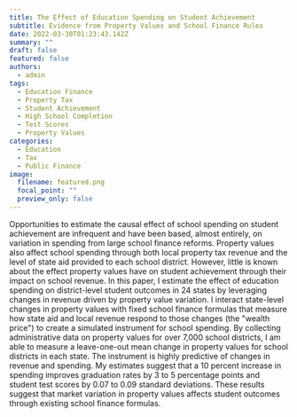 ```yaml
---
title: The Effect of Education Spending on Student Achievement
subtitle: Evidence from Property Values and School Finance Rules
date: 2022-03-30T01:23:43.142Z
summary: ""
draft: false
featured: false
authors:
  - admin
tags:
  - Education Finance
  - Property Tax
  - Student Achievement
  - High School Completion
  - Test Scores
  - Property Values
categories:
  - Education
  - Tax
  - Public Finance
image:
  filename: featured.png
  focal_point: ""
  preview_only: false
---
```

Opportunities to estimate the causal effect of school spending on student achievement are infrequent and have been based, almost entirely, on variation in spending from large school finance reforms. 
Property values also affect school spending through both local property tax revenue and the level of state aid provided to each school district. 
However, little is known about the effect property values have on student achievement through their impact on school revenue. 
In this paper, I estimate the effect of education spending on district-level student outcomes in 24 states by leveraging changes in revenue driven by property value variation. 
I interact state-level changes in property values with fixed school finance formulas that measure how state aid and local revenue respond to those changes (the "wealth price") to create a simulated instrument for school spending. 
By collecting administrative data on property values for over 7,000 school districts, I am able to measure a leave-one-out mean change in property values for school districts in each state. 
The instrument is highly predictive of changes in revenue and spending. 
My estimates suggest that a 10 percent increase in spending improves graduation rates by 3 to 5 percentage points and student test scores by 0.07 to 0.09 standard deviations. 
These results suggest that market variation in property values affects student outcomes through existing school finance formulas.